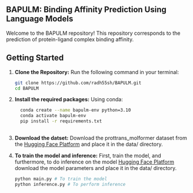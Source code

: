 ## BAPULM: Binding Affinity Prediction Using Language Models

Welcome to the BAPULM repository! This repository corresponds to the prediction of protein-ligand complex binding affinity.

## Getting Started

1. **Clone the Repository:**
    Run the following command in your terminal:

   ```bash
   git clone https://github.com/radh55sh/BAPULM.git
   cd BAPULM
2. **Install the required packages:**
   Using conda:
   ```bash
     conda create --name bapulm-env python=3.10
     conda activate bapulm-env
     pip install -r requirements.txt
  
4. **Download the datset:**
    Download the prottrans_molformer dataset from the [Hugging Face Platform](https://huggingface.co/datasets/radh25sh/BAPULM/tree/main) and place it in the data/ directory.
   
5. **To train the model and inference:**
   First, train the model, and furthermore, to do inference on the model [Hugging Face Platform](https://huggingface.co/datasets/radh25sh/BAPULM/tree/main) download the model parameters and place it in the data/ directory.
   
     ```bash
     python main.py # To train the model
     python inference.py # To perform inference 
   
